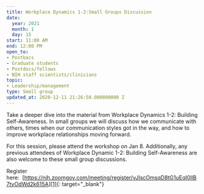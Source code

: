 ```yaml
---
title: Workplace Dynamics 1-2:Small Groups Discussion
date:
  year: 2021
  month: 1
  day: 15
start: 11:00 AM
end: 12:00 PM
open_to:
- Postbacs
- Graduate students
- Postdocs/fellows
- NIH staff scientists/clinicians
topic:
- Leadership/management
type: Small group
updated_at: 2020-12-11 21:26:50.000000000 Z
---
```

Take a deeper dive into the material from Workplace Dynamics 1-2:
Building Self-Awareness. In small groups we will discuss how we
communicate with others, times when our communication styles got in the
way, and how to improve workplace relationships moving forward.

For this session, please attend the workshop on Jan 8. Additionally, any
previous attendees of Workplace Dynamic 1-2: Building Self-Awareness are
also welcome to these small group discussions.

Register
here:  [https://nih.zoomgov.com/meeting/register/vJIscOmsqD8tG1uEqI0llB7tyOdWd2k615A][1]{:
target="_blank"}<a id="copyRegistrationInvitation" class="edit" />

 



[1]: https://nih.zoomgov.com/meeting/register/vJIscOmsqD8tG1uEqI0llB7tyOdWd2k615A
